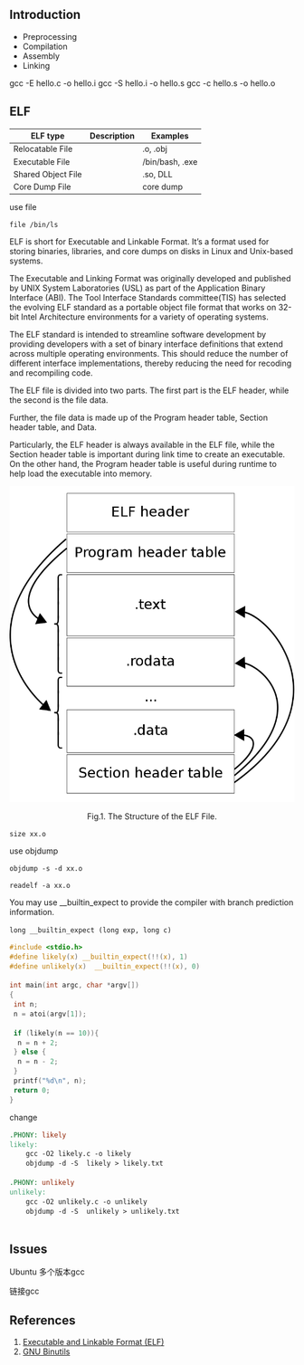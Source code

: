 ## Introduction

- Preprocessing
- Compilation
- Assembly
- Linking

gcc -E hello.c -o hello.i
gcc -S hello.i -o hello.s
gcc -c hello.s -o hello.o

## ELF


| ELF type           | Description | Examples        |
| ------------------ | ----------- | --------------- |
| Relocatable File   |             | .o, .obj        |
| Executable File    |             | /bin/bash, .exe |
| Shared Object File |             | .so, DLL        |
| Core Dump File     |             | core dump       |

use file

```shell
file /bin/ls
```

ELF is short for Executable and Linkable Format.
It’s a format used for storing binaries, libraries, and core dumps on disks in Linux and Unix-based systems.

The Executable and Linking Format was originally developed and published by UNIX System Laboratories (USL) as part of the Application Binary Interface (ABI).
The Tool Interface Standards committee(TIS) has selected the evolving ELF standard as a portable object file format that works on 32-bit Intel Architecture environments for a variety of operating systems.

The ELF standard is intended to streamline software development by providing developers with a set of binary interface definitions that extend across multiple operating environments.
This should reduce the number of different interface implementations, thereby reducing the need for recoding and recompiling code.

The ELF file is divided into two parts. The first part is the ELF header, while the second is the file data.

Further, the file data is made up of the Program header table, Section header table, and Data.

Particularly, the ELF header is always available in the ELF file, while the Section header table is important during link time to create an executable. On the other hand, the Program header table is useful during runtime to help load the executable into memory.


<div style="text-align: center;">

![The Structure of the ELF File](img/ELF-Format.png)

</div>

<p style="text-align: center;">
Fig.1. The Structure of the ELF File.
</p>


```shell
size xx.o

```

use objdump

```shell
objdump -s -d xx.o
```


```shell
readelf -a xx.o
```



You may use __builtin_expect to provide the compiler with branch prediction information.

`long __builtin_expect (long exp, long c)`


```c
#include <stdio.h>
#define likely(x) __builtin_expect(!!(x), 1)
#define unlikely(x)  __builtin_expect(!!(x), 0)

int main(int argc, char *argv[])
{
 int n;
 n = atoi(argv[1]);

 if (likely(n == 10)){
  n = n + 2;
 } else {
  n = n - 2;
 }
 printf("%d\n", n);
 return 0;
}
```
change 
```makefile
.PHONY: likely
likely:
	gcc -O2 likely.c -o likely
	objdump -d -S  likely > likely.txt

.PHONY: unlikely
unlikely:
	gcc -O2 unlikely.c -o unlikely
	objdump -d -S  unlikely > unlikely.txt
	
```

## Issues

Ubuntu 多个版本gcc

链接gcc




## References

1. [Executable and Linkable Format (ELF)](http://flint.cs.yale.edu/cs422/doc/ELF_Format.pdf)
2. [GNU Binutils](https://www.gnu.org/software/binutils/)
